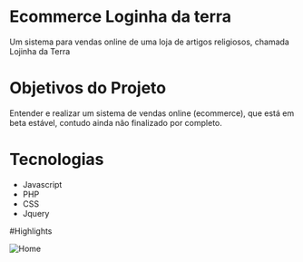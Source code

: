 # Ecommerce Loginha da terra
 Um sistema para vendas online de uma loja de artigos religiosos, chamada Lojinha da Terra
# Objetivos do Projeto
 Entender e realizar um sistema de vendas online (ecommerce), que está em beta estável, contudo ainda não finalizado por completo.

# Tecnologias

* Javascript
* PHP
* CSS
* Jquery


#Highlights

![Home]('pictures/home.jpeg')
